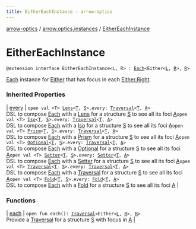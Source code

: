 ```yaml
---
title: EitherEachInstance - arrow-optics
---
```


[arrow-optics](../../index.html) / [arrow.optics.instances](../index.html) / [EitherEachInstance](./index.html)

# EitherEachInstance

`@extension interface EitherEachInstance<L, R> : `[`Each`](../../arrow.optics.typeclasses/-each/index.html)`<Either<`[`L`](index.html#L)`, `[`R`](index.html#R)`>, `[`R`](index.html#R)`>`

[Each](../../arrow.optics.typeclasses/-each/index.html) instance for [Either](#) that has focus in each [Either.Right](#).

### Inherited Properties

| [every](../../arrow.optics.typeclasses/-each/every.html) | `open val <T> `[`Lens`](../../arrow.optics/-lens.html)`<`[`T`](../../arrow.optics.typeclasses/-each/every.html#T)`, `[`S`](../../arrow.optics.typeclasses/-each/index.html#S)`>.every: `[`Traversal`](../../arrow.optics/-traversal.html)`<`[`T`](../../arrow.optics.typeclasses/-each/every.html#T)`, `[`A`](../../arrow.optics.typeclasses/-each/index.html#A)`>`<br>DSL to compose [Each](../../arrow.optics.typeclasses/-each/index.html) with a [Lens](../../arrow.optics/-lens.html) for a structure [S](../../arrow.optics.typeclasses/-each/index.html#S) to see all its foci [A](../../arrow.optics.typeclasses/-each/index.html#A)`open val <T> `[`Iso`](../../arrow.optics/-iso.html)`<`[`T`](../../arrow.optics.typeclasses/-each/every.html#T)`, `[`S`](../../arrow.optics.typeclasses/-each/index.html#S)`>.every: `[`Traversal`](../../arrow.optics/-traversal.html)`<`[`T`](../../arrow.optics.typeclasses/-each/every.html#T)`, `[`A`](../../arrow.optics.typeclasses/-each/index.html#A)`>`<br>DSL to compose [Each](../../arrow.optics.typeclasses/-each/index.html) with a [Iso](../../arrow.optics/-iso.html) for a structure [S](../../arrow.optics.typeclasses/-each/index.html#S) to see all its foci [A](../../arrow.optics.typeclasses/-each/index.html#A)`open val <T> `[`Prism`](../../arrow.optics/-prism.html)`<`[`T`](../../arrow.optics.typeclasses/-each/every.html#T)`, `[`S`](../../arrow.optics.typeclasses/-each/index.html#S)`>.every: `[`Traversal`](../../arrow.optics/-traversal.html)`<`[`T`](../../arrow.optics.typeclasses/-each/every.html#T)`, `[`A`](../../arrow.optics.typeclasses/-each/index.html#A)`>`<br>DSL to compose [Each](../../arrow.optics.typeclasses/-each/index.html) with a [Prism](../../arrow.optics/-prism.html) for a structure [S](../../arrow.optics.typeclasses/-each/index.html#S) to see all its foci [A](../../arrow.optics.typeclasses/-each/index.html#A)`open val <T> `[`Optional`](../../arrow.optics/-optional.html)`<`[`T`](../../arrow.optics.typeclasses/-each/every.html#T)`, `[`S`](../../arrow.optics.typeclasses/-each/index.html#S)`>.every: `[`Traversal`](../../arrow.optics/-traversal.html)`<`[`T`](../../arrow.optics.typeclasses/-each/every.html#T)`, `[`A`](../../arrow.optics.typeclasses/-each/index.html#A)`>`<br>DSL to compose [Each](../../arrow.optics.typeclasses/-each/index.html) with a [Optional](../../arrow.optics/-optional.html) for a structure [S](../../arrow.optics.typeclasses/-each/index.html#S) to see all its foci [A](../../arrow.optics.typeclasses/-each/index.html#A)`open val <T> `[`Setter`](../../arrow.optics/-setter.html)`<`[`T`](../../arrow.optics.typeclasses/-each/every.html#T)`, `[`S`](../../arrow.optics.typeclasses/-each/index.html#S)`>.every: `[`Setter`](../../arrow.optics/-setter.html)`<`[`T`](../../arrow.optics.typeclasses/-each/every.html#T)`, `[`A`](../../arrow.optics.typeclasses/-each/index.html#A)`>`<br>DSL to compose [Each](../../arrow.optics.typeclasses/-each/index.html) with a [Setter](../../arrow.optics/-setter.html) for a structure [S](../../arrow.optics.typeclasses/-each/index.html#S) to see all its foci [A](../../arrow.optics.typeclasses/-each/index.html#A)`open val <T> `[`Traversal`](../../arrow.optics/-traversal.html)`<`[`T`](../../arrow.optics.typeclasses/-each/every.html#T)`, `[`S`](../../arrow.optics.typeclasses/-each/index.html#S)`>.every: `[`Traversal`](../../arrow.optics/-traversal.html)`<`[`T`](../../arrow.optics.typeclasses/-each/every.html#T)`, `[`A`](../../arrow.optics.typeclasses/-each/index.html#A)`>`<br>DSL to compose [Each](../../arrow.optics.typeclasses/-each/index.html) with a [Traversal](../../arrow.optics/-traversal.html) for a structure [S](../../arrow.optics.typeclasses/-each/index.html#S) to see all its foci [A](../../arrow.optics.typeclasses/-each/index.html#A)`open val <T> `[`Fold`](../../arrow.optics/-fold/index.html)`<`[`T`](../../arrow.optics.typeclasses/-each/every.html#T)`, `[`S`](../../arrow.optics.typeclasses/-each/index.html#S)`>.every: `[`Fold`](../../arrow.optics/-fold/index.html)`<`[`T`](../../arrow.optics.typeclasses/-each/every.html#T)`, `[`A`](../../arrow.optics.typeclasses/-each/index.html#A)`>`<br>DSL to compose [Each](../../arrow.optics.typeclasses/-each/index.html) with a [Fold](../../arrow.optics/-fold/index.html) for a structure [S](../../arrow.optics.typeclasses/-each/index.html#S) to see all its foci [A](../../arrow.optics.typeclasses/-each/index.html#A) |

### Functions

| [each](each.html) | `open fun each(): `[`Traversal`](../../arrow.optics/-traversal.html)`<Either<`[`L`](index.html#L)`, `[`R`](index.html#R)`>, `[`R`](index.html#R)`>`<br>Provide a [Traversal](../../arrow.optics/-traversal.html) for a structure [S](../../arrow.optics.typeclasses/-each/index.html#S) with focus in [A](../../arrow.optics.typeclasses/-each/index.html#A) |

